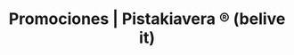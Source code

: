 ---
# SEO meta's
title: "Promociones | Pistakiavera ® (belive it)"
description: "Promociones exclusivas online de Pistakiavera: Organizadora de eventos personalizados a medida en Madrid"
draft: false

# Contenido Cabecera (titulo, subtitulo...)
titulo_pagina: "Qué ofrecemos"
subtitulo_pagina: "Si puedes soñarlo, nosotros podemos planearlo."
bg_color: "#027DA7"
layout: "promociones"

##### --------------------- #####
##### CONTENIDO Cuerpo-Body #####
##### --------------------- #####

########## promociones - Promociones que ofrece Pistakiavera ########## 
## (se apoya en la plantilla promociones, con bucle range)

promociones:
  habilitado: true
  promociones_item:
    
    ###### Bolsa de Regalo - Promociones item loop ######
    ##############################################
    - titulo_promociones: "Bolsas de Regalo Personalizadas"
      imagen_promociones: "images/promociones/bolsas-regalo-personalizada-pistakiavera.jpg"
      texto_promociones:  "¿Alguna celebración a la vista? ¿Quieres regalar algo especial y original y no sabes qué? <br /> Nosotros te ayudamos: con las bolsas regalo personalizadas acertarás segurísimo."

      boton_promociones:
        habilitado: true
        etiqueta: "¡LO QUIERO!"
        # precio: "50"
        # despues_precio: " - Contáctanos!"
        titulo: "Servicio de Bolsas de regalo Personalizadas - Pistakiavera - Contacta!"
        enlace: "https://api.whatsapp.com/send?phone=34627290394&text=Hola!%0A%0AMe%20gustar%C3%ADa%20saber%20m%C3%A1s%20acerca%20del%20Servicio%20de%20*Bolsa%20de%20Regalo%20Personalizadas%20de%20Pistakiavera.* 🛍️%0A%0AGracias! 👍🏻"

    ###### Repostería a tu medida - Promociones item loop ######
    #############################################################
    - titulo_promociones: "Repostería a tu medida"
      imagen_promociones: "images/promociones/tartas-chuches-pistakiavera.jpg"
      texto_promociones:  "¿Una tarta con forma de bolso? ¿Una mesa dulce temática? ¿Una tarta de chuches para los más peques? Cualquier cosa es posible, deja que en Pistakiavera te ayudemos con ello."

      boton_promociones:
        habilitado: true
        etiqueta: "¡LO QUIERO!"
        precio: "200"
        # despues_precio: " - Contáctanos!"
        titulo: "Servicio de Repostería a tu medida - Pistakiavera - Contacta!"
        enlace: "https://api.whatsapp.com/send?phone=34627290394&text=Hola!%0A%0AMe%20gustar%C3%ADa%20saber%20m%C3%A1s%20acerca%20del%20Servicio%20de%20*Reposter%C3%ADa%20a%20tu%20medida%20de%20Pistakiavera.* 🎂%0A%0AGracias! 👍🏻"

---